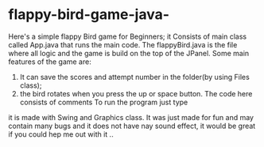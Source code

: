 # flappy-bird-game-java-
Here's a simple flappy Bird game for Beginners;
it Consists of main class called App.java that runs the main code. The flappyBird.java is the file where all logic and the game is build on the top of the JPanel.
Some main features of the game are:
1. It can save the scores and attempt number in the folder(by using Files class);
2. the bird rotates when you press the up or space button.
The code here consists of comments
To run the program just type

it is made with Swing and Graphics class. It was just made for fun and may contain many bugs and it does not have nay sound effect, it would be great if you could hep me out with it ..

